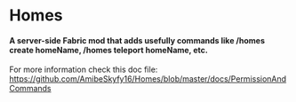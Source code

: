 # Homes

#### A server-side Fabric mod that adds usefully commands like /homes create homeName, /homes teleport homeName, etc.

For more information check this doc file: https://github.com/AmibeSkyfy16/Homes/blob/master/docs/PermissionAndCommands